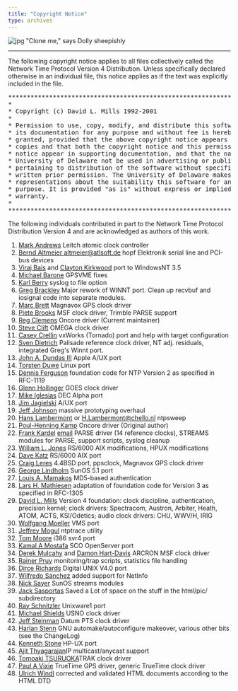```yaml
---
title: "Copyright Notice"
type: archives
---
```


![jpg](/archives/pic/sheepb.jpg) "Clone me," says Dolly sheepishly

* * *

The following copyright notice applies to all files collectively called the Network Time Protocol Version 4 Distribution. Unless specifically declared otherwise in an individual file, this notice applies as if the text was explicitly included in the file.  

<pre>***********************************************************************
*                                                                     *
* Copyright (c) David L. Mills 1992-2001                              *
*                                                                     *
* Permission to use, copy, modify, and distribute this software and   *
* its documentation for any purpose and without fee is hereby         *
* granted, provided that the above copyright notice appears in all    *
* copies and that both the copyright notice and this permission       *
* notice appear in supporting documentation, and that the name        *
* University of Delaware not be used in advertising or publicity      *
* pertaining to distribution of the software without specific,        *
* written prior permission. The University of Delaware makes no       *
* representations about the suitability this software for any         *
* purpose. It is provided "as is" without express or implied          *
* warranty.                                                           *
*                                                                     *
***********************************************************************
</pre>

The following individuals contributed in part to the Network Time Protocol Distribution Version 4 and are acknowledged as authors of this work.

1.  [Mark Andrews](mailto:marka@syd.dms.csiro.au) Leitch atomic clock controller
2.  [Bernd Altmeier <altmeier@atlsoft.de>](mailto:altmeier@atlsoft.de) hopf Elektronik serial line and PCI-bus devices
3.  [Viraj Bais](mailto:vbais@mailman1.intel.co) and [Clayton Kirkwood](mailto:kirkwood@striderfm.intel.com) port to WindowsNT 3.5
4.  [Michael Barone](mailto:michael.barone@lmco.com) GPSVME fixes
5.  [Karl Berry](mailto:karl@owl.HQ.ileaf.com) syslog to file option
6.  [Greg Brackley](mailto:greg.brackley@bigfoot.com) Major rework of WINNT port. Clean up recvbuf and iosignal code into separate modules.
7.  [Marc Brett](mailto:Marc.Brett@westgeo.com) Magnavox GPS clock driver
8.  [Piete Brooks](mailto:Piete.Brooks@cl.cam.ac.uk) MSF clock driver, Trimble PARSE support
9.  [Reg Clemens](mailto:reg@dwf.com) Oncore driver (Current maintainer)
10.  [Steve Clift](mailto:clift@ml.csiro.au) OMEGA clock driver
11.  [Casey Crellin](mailto:casey@csc.co.za) vxWorks (Tornado) port and help with target configuration
12.  [Sven Dietrich](mailto:Sven_Dietrich@trimble.COM) Palisade reference clock driver, NT adj. residuals, integrated Greg's Winnt port.
13.  [John A. Dundas III](mailto:dundas@salt.jpl.nasa.gov) Apple A/UX port
14.  [Torsten Duwe](mailto:duwe@immd4.informatik.uni-erlangen.de) Linux port
15.  [Dennis Ferguson](mailto:dennis@mrbill.canet.ca) foundation code for NTP Version 2 as specified in RFC-1119
16.  [Glenn Hollinger](mailto:glenn@herald.usask.ca) GOES clock driver
17.  [Mike Iglesias](mailto:iglesias@uci.edu) DEC Alpha port
18.  [Jim Jagielski](mailto:jim@jagubox.gsfc.nasa.gov) A/UX port
19.  [Jeff Johnson](mailto:jbj@chatham.usdesign.com) massive prototyping overhaul
20.  [Hans Lambermont](mailto:Hans.Lambermont@nl.origin-it.com) or [<H.Lambermont@chello.nl>](mailto:H.Lambermont@chello.nl) ntpsweep
21.  [Poul-Henning Kamp](mailto:phk@FreeBSD.ORG) Oncore driver (Original author)
22.  [Frank Kardel](http://www4.informatik.uni-erlangen.de/~kardel) [email](mailto:Frank.Kardel@informatik.uni-erlangen.de) PARSE <GENERIC> driver (14 reference clocks), STREAMS modules for PARSE, support scripts, syslog cleanup
23.  [William L. Jones](mailto:jones@hermes.chpc.utexas.edu) RS/6000 AIX modifications, HPUX modifications
24.  [Dave Katz](mailto:dkatz@cisco.com) RS/6000 AIX port
25.  [Craig Leres](mailto:leres@ee.lbl.gov) 4.4BSD port, ppsclock, Magnavox GPS clock driver
26.  [George Lindholm](mailto:lindholm@ucs.ubc.ca) SunOS 5.1 port
27.  [Louis A. Mamakos](mailto:louie@ni.umd.edu) MD5-based authentication
28.  [Lars H. Mathiesen](mailto:thorinn@diku.dk) adaptation of foundation code for Version 3 as specified in RFC-1305
29.  [David L. Mills](mailto:mills@udel.edu) Version 4 foundation: clock discipline, authentication, precision kernel; clock drivers: Spectracom, Austron, Arbiter, Heath, ATOM, ACTS, KSI/Odetics; audio clock drivers: CHU, WWV/H, IRIG
30.  [Wolfgang Moeller](mailto:moeller@gwdgv1.dnet.gwdg.de) VMS port
31.  [Jeffrey Mogul](mailto:mogul@pa.dec.com) ntptrace utility
32.  [Tom Moore](mailto:tmoore@fievel.daytonoh.ncr.com) i386 svr4 port
33.  [Kamal A Mostafa](mailto:kamal@whence.com) SCO OpenServer port
34.  [Derek Mulcahy](mailto:derek@toybox.demon.co.uk) and [Damon Hart-Davis](mailto:d@hd.org) ARCRON MSF clock driver
35.  [Rainer Pruy](mailto:Rainer.Pruy@informatik.uni-erlangen.de) monitoring/trap scripts, statistics file handling
36.  [Dirce Richards](mailto:dirce@zk3.dec.com) Digital UNIX V4.0 port
37.  [Wilfredo Sánchez](mailto:wsanchez@apple.com) added support for NetInfo
38.  [Nick Sayer](mailto:mrapple@quack.kfu.com) SunOS streams modules
39.  [Jack Sasportas](mailto:jack@innovativeinternet.com) Saved a Lot of space on the stuff in the html/pic/ subdirectory
40.  [Ray Schnitzler](mailto:schnitz@unipress.com) Unixware1 port
41.  [Michael Shields](mailto:shields@tembel.org) USNO clock driver
42.  [Jeff Steinman](mailto:jss@pebbles.jpl.nasa.gov) Datum PTS clock driver
43.  [Harlan Stenn](mailto:harlan@pfcs.com) GNU automake/autoconfigure makeover, various other bits (see the ChangeLog)
44.  [Kenneth Stone](mailto:ken@sdd.hp.com) HP-UX port
45.  [Ajit Thyagarajan](mailto:ajit@ee.udel.edu)IP multicast/anycast support
46.  [Tomoaki TSURUOKA](mailto:tsuruoka@nc.fukuoka-u.ac.jp)TRAK clock driver
47.  [Paul A Vixie](mailto:vixie@vix.com) TrueTime GPS driver, generic TrueTime clock driver
48.  [Ulrich Windl](mailto:Ulrich.Windl@rz.uni-regensburg.de) corrected and validated HTML documents according to the HTML DTD